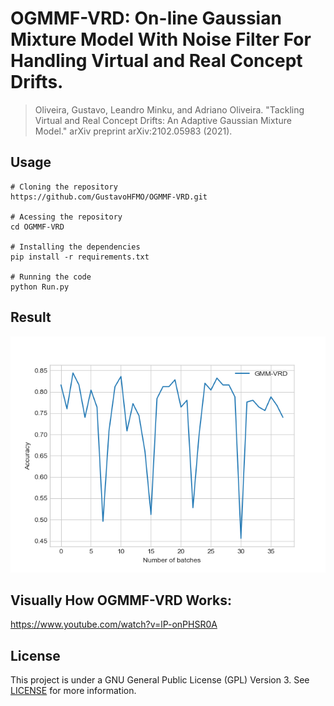 # OGMMF-VRD: On-line Gaussian Mixture Model With Noise Filter For Handling Virtual and Real Concept Drifts.

> Oliveira, Gustavo, Leandro Minku, and Adriano Oliveira. "Tackling Virtual and Real Concept Drifts: An Adaptive Gaussian Mixture Model." arXiv preprint arXiv:2102.05983 (2021).

## Usage
```
# Cloning the repository
https://github.com/GustavoHFMO/OGMMF-VRD.git

# Acessing the repository
cd OGMMF-VRD

# Installing the dependencies
pip install -r requirements.txt

# Running the code
python Run.py
```

## Result
![](https://github.com/GustavoHFMO/GMM-VRD/blob/master/images/gmm_vrd_execution.png)

## Visually How OGMMF-VRD Works: 
https://www.youtube.com/watch?v=lP-onPHSR0A

## License
This project is under a GNU General Public License (GPL) Version 3. See [LICENSE](https://www.gnu.org/licenses/gpl-3.0-standalone.html) for more information.
